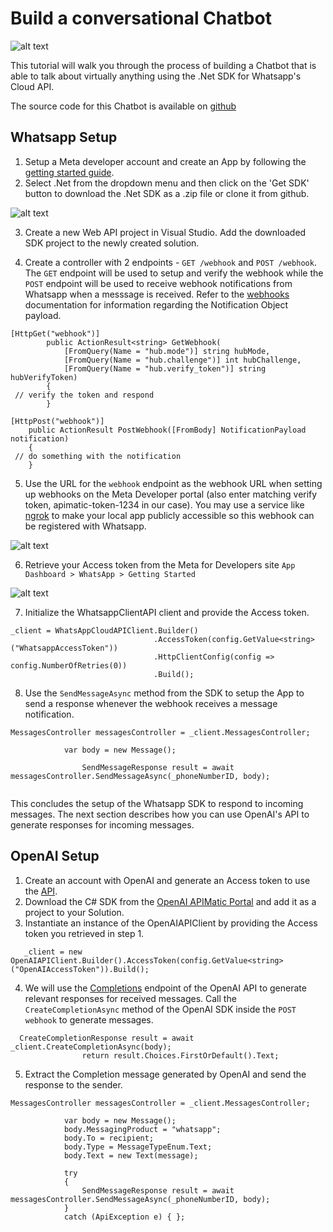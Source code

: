 # Build a conversational Chatbot


![alt text](https://res.cloudinary.com/apimatic/image/upload/v1655493774/6077d3bf745665b6417daf05/6077d3bf745665b6417daf05--whatsapp-poc-2.gif)


This tutorial will walk you through the process of building a Chatbot that is able to talk about virtually anything using the .Net SDK for Whatsapp's Cloud API.

The source code for this Chatbot is available on [github](https://github.com/apimatic/whatsapp-chatbot) 

## Whatsapp Setup

1. Setup a Meta developer account and create an App by following the [getting started guide](https://developers.facebook.com/docs/whatsapp/cloud-api/get-started).
2. Select .Net from the dropdown menu and then click on the 'Get SDK' button to download the .Net SDK as a .zip file or clone it from github.


![alt text](https://res.cloudinary.com/apimatic/image/upload/v1655450098/6077d3bf745665b6417daf05/6077d3bf745665b6417daf05--Screenshot%202022-06-16%20at%2011.49.25%20PM%20%281%29.png)

3. Create a new Web API project in Visual Studio.  Add the downloaded SDK project to the newly created solution.

4. Create a controller with 2 endpoints - `GET /webhook` and `POST /webhook`. The `GET` endpoint will be used to setup and verify the webhook while the `POST` endpoint will be used to receive webhook notifications from Whatsapp when a messsage is received. Refer to the [webhooks](https://developers.facebook.com/docs/whatsapp/cloud-api/webhooks/components) documentation for information regarding the Notification Object payload. 

```
[HttpGet("webhook")]
        public ActionResult<string> GetWebhook(
            [FromQuery(Name = "hub.mode")] string hubMode,
            [FromQuery(Name = "hub.challenge")] int hubChallenge,
            [FromQuery(Name = "hub.verify_token")] string hubVerifyToken)
        {
 // verify the token and respond
        }
```

```
[HttpPost("webhook")]
    public ActionResult PostWebhook([FromBody] NotificationPayload notification)
    {
 // do something with the notification
    }
   ```
   
5. Use the URL for the `webhook` endpoint as the webhook URL when setting up webhooks on the Meta Developer portal (also enter matching verify token, apimatic-token-1234 in our case). You may use a service like [ngrok](https://ngrok.com/) to make your local app publicly accessible so this webhook can be registered with Whatsapp.


![alt text](https://res.cloudinary.com/apimatic/image/upload/v1655444404/6077d3bf745665b6417daf05/6077d3bf745665b6417daf05--Screenshot%202022-06-17%20at%2010.39.16%20AM.png)


6.  Retrieve your Access token from the Meta for Developers site  `App Dashboard > WhatsApp > Getting Started`

![alt text](https://res.cloudinary.com/apimatic/image/upload/v1655450016/6077d3bf745665b6417daf05/6077d3bf745665b6417daf05--281757444_734168554403466_603911146048087076_n%20%281%29%20%281%29.png)

7. Initialize the WhatsappClientAPI client and provide the Access token.
```
_client = WhatsAppCloudAPIClient.Builder()
                                .AccessToken(config.GetValue<string>("WhatsappAccessToken"))
                                .HttpClientConfig(config => config.NumberOfRetries(0))
                                .Build();
 ```  
 
8. Use the `SendMessageAsync` method from the SDK to setup the App to send a response whenever the webhook receives a message notification.
```
MessagesController messagesController = _client.MessagesController;

            var body = new Message();
         
                SendMessageResponse result = await messagesController.SendMessageAsync(_phoneNumberID, body);
          
```` 

This concludes the setup of the Whatsapp SDK to respond to incoming messages.
The next section describes how you can use OpenAI's API to generate responses for incoming messages.

## OpenAI Setup

1. Create an account with OpenAI and generate an Access token to use the [API](https://beta.openai.com/docs/api-reference/introduction).
2. Download the C# SDK from the [OpenAI APIMatic Portal](https://www.apimatic.io/apidocs/openai-api) and add it as a project to your Solution.
3. Instantiate an instance of the OpenAIAPIClient by providing the Access token you retrieved in step 1.
```
   _client = new OpenAIAPIClient.Builder().AccessToken(config.GetValue<string>("OpenAIAccessToken")).Build();
```

4. We will use the [Completions](https://beta.openai.com/docs/api-reference/completions) endpoint of the OpenAI API to generate relevant responses for received messages. Call the `CreateCompletionAsync` method of the OpenAI SDK inside the `POST webhook` to generate messages.  
```
  CreateCompletionResponse result = await _client.CreateCompletionAsync(body);
                return result.Choices.FirstOrDefault().Text;
 ``` 
 
5. Extract the Completion message generated by OpenAI and send the response to the sender.
```
MessagesController messagesController = _client.MessagesController;

            var body = new Message();
            body.MessagingProduct = "whatsapp";
            body.To = recipient;
            body.Type = MessageTypeEnum.Text;
            body.Text = new Text(message);

            try
            {
                SendMessageResponse result = await messagesController.SendMessageAsync(_phoneNumberID, body);
            }
            catch (ApiException e) { };
            
```